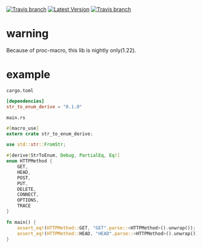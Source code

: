 [![Travis branch](https://img.shields.io/badge/rustc-nightly%20only-brightgreen.svg)](https://www.rust-lang.org/)
[![Latest Version](https://img.shields.io/crates/v/str_to_enum_derive.svg)](https://crates.io/crates/str_to_enum_derive)
[![Travis branch](https://img.shields.io/badge/license-BSD--3--Clause-blue.svg)](https://opensource.org/licenses/BSD-3-Clause)

# warning

Because of proc-macro, this lib is nightly only(1.22).

# example

`cargo.toml`

```toml
[dependencies]
str_to_enum_derive = "0.1.0"
```

`main.rs`

```rust
#[macro_use]
extern crate str_to_enum_derive;

use std::str::FromStr;

#[derive(StrToEnum, Debug, PartialEq, Eq)]
enum HTTPMethod {
    GET,
    HEAD,
    POST,
    PUT,
    DELETE,
    CONNECT,
    OPTIONS,
    TRACE
}

fn main() {
    assert_eq!(HTTPMethod::GET, "GET".parse::<HTTPMethod>().unwrap());
    assert_eq!(HTTPMethod::HEAD, "HEAD".parse::<HTTPMethod>().unwrap());
}
```